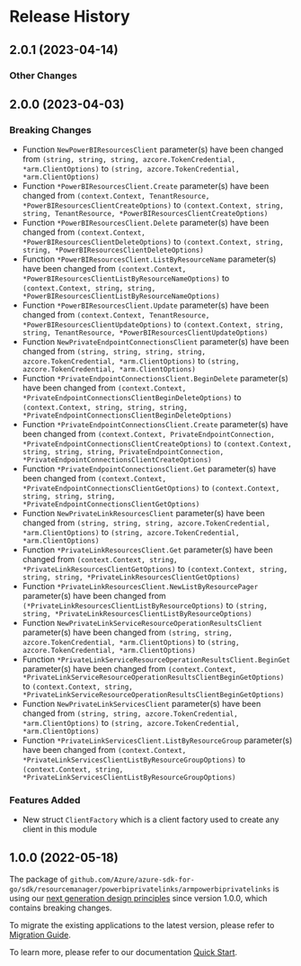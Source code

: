 # Release History

## 2.0.1 (2023-04-14)
### Other Changes


## 2.0.0 (2023-04-03)
### Breaking Changes

- Function `NewPowerBIResourcesClient` parameter(s) have been changed from `(string, string, string, azcore.TokenCredential, *arm.ClientOptions)` to `(string, azcore.TokenCredential, *arm.ClientOptions)`
- Function `*PowerBIResourcesClient.Create` parameter(s) have been changed from `(context.Context, TenantResource, *PowerBIResourcesClientCreateOptions)` to `(context.Context, string, string, TenantResource, *PowerBIResourcesClientCreateOptions)`
- Function `*PowerBIResourcesClient.Delete` parameter(s) have been changed from `(context.Context, *PowerBIResourcesClientDeleteOptions)` to `(context.Context, string, string, *PowerBIResourcesClientDeleteOptions)`
- Function `*PowerBIResourcesClient.ListByResourceName` parameter(s) have been changed from `(context.Context, *PowerBIResourcesClientListByResourceNameOptions)` to `(context.Context, string, string, *PowerBIResourcesClientListByResourceNameOptions)`
- Function `*PowerBIResourcesClient.Update` parameter(s) have been changed from `(context.Context, TenantResource, *PowerBIResourcesClientUpdateOptions)` to `(context.Context, string, string, TenantResource, *PowerBIResourcesClientUpdateOptions)`
- Function `NewPrivateEndpointConnectionsClient` parameter(s) have been changed from `(string, string, string, string, azcore.TokenCredential, *arm.ClientOptions)` to `(string, azcore.TokenCredential, *arm.ClientOptions)`
- Function `*PrivateEndpointConnectionsClient.BeginDelete` parameter(s) have been changed from `(context.Context, *PrivateEndpointConnectionsClientBeginDeleteOptions)` to `(context.Context, string, string, string, *PrivateEndpointConnectionsClientBeginDeleteOptions)`
- Function `*PrivateEndpointConnectionsClient.Create` parameter(s) have been changed from `(context.Context, PrivateEndpointConnection, *PrivateEndpointConnectionsClientCreateOptions)` to `(context.Context, string, string, string, PrivateEndpointConnection, *PrivateEndpointConnectionsClientCreateOptions)`
- Function `*PrivateEndpointConnectionsClient.Get` parameter(s) have been changed from `(context.Context, *PrivateEndpointConnectionsClientGetOptions)` to `(context.Context, string, string, string, *PrivateEndpointConnectionsClientGetOptions)`
- Function `NewPrivateLinkResourcesClient` parameter(s) have been changed from `(string, string, string, azcore.TokenCredential, *arm.ClientOptions)` to `(string, azcore.TokenCredential, *arm.ClientOptions)`
- Function `*PrivateLinkResourcesClient.Get` parameter(s) have been changed from `(context.Context, string, *PrivateLinkResourcesClientGetOptions)` to `(context.Context, string, string, string, *PrivateLinkResourcesClientGetOptions)`
- Function `*PrivateLinkResourcesClient.NewListByResourcePager` parameter(s) have been changed from `(*PrivateLinkResourcesClientListByResourceOptions)` to `(string, string, *PrivateLinkResourcesClientListByResourceOptions)`
- Function `NewPrivateLinkServiceResourceOperationResultsClient` parameter(s) have been changed from `(string, string, azcore.TokenCredential, *arm.ClientOptions)` to `(string, azcore.TokenCredential, *arm.ClientOptions)`
- Function `*PrivateLinkServiceResourceOperationResultsClient.BeginGet` parameter(s) have been changed from `(context.Context, *PrivateLinkServiceResourceOperationResultsClientBeginGetOptions)` to `(context.Context, string, *PrivateLinkServiceResourceOperationResultsClientBeginGetOptions)`
- Function `NewPrivateLinkServicesClient` parameter(s) have been changed from `(string, string, azcore.TokenCredential, *arm.ClientOptions)` to `(string, azcore.TokenCredential, *arm.ClientOptions)`
- Function `*PrivateLinkServicesClient.ListByResourceGroup` parameter(s) have been changed from `(context.Context, *PrivateLinkServicesClientListByResourceGroupOptions)` to `(context.Context, string, *PrivateLinkServicesClientListByResourceGroupOptions)`

### Features Added

- New struct `ClientFactory` which is a client factory used to create any client in this module


## 1.0.0 (2022-05-18)

The package of `github.com/Azure/azure-sdk-for-go/sdk/resourcemanager/powerbiprivatelinks/armpowerbiprivatelinks` is using our [next generation design principles](https://azure.github.io/azure-sdk/general_introduction.html) since version 1.0.0, which contains breaking changes.

To migrate the existing applications to the latest version, please refer to [Migration Guide](https://aka.ms/azsdk/go/mgmt/migration).

To learn more, please refer to our documentation [Quick Start](https://aka.ms/azsdk/go/mgmt).